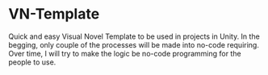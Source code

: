 # VN-Template
Quick and easy Visual Novel Template to be used in projects in Unity. In the begging, only couple of the processes will be made into no-code requiring. Over time, I will try to make the logic be no-code programming for the people to use.
